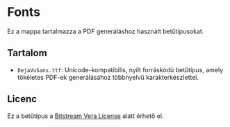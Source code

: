 # Fonts

Ez a mappa tartalmazza a PDF generáláshoz használt betűtípusokat.

## Tartalom

- `DejaVuSans.ttf`: Unicode-kompatibilis, nyílt forráskódú betűtípus, amely tökéletes PDF-ek generálásához többnyelvű karakterkészlettel.

## Licenc

Ez a betűtípus a [Bitstream Vera License](https://dejavu-fonts.github.io/License.html) alatt érhető el.
